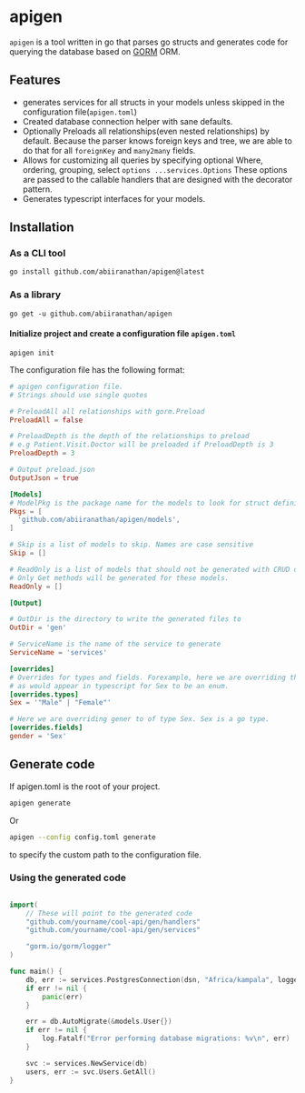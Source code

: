 # apigen

`apigen` is a tool written in go that parses go structs and generates code for querying the database based on [GORM](https://gorm.io) ORM.

## Features

- generates services for all structs in your models unless skipped in the configuration file(`apigen.toml`)
- Created database connection helper with sane defaults.
- Optionally Preloads all relationships(even nested relationships) by default. Because the parser knows foreign keys and tree, we are able to do that for all `foreignKey` and `many2many` fields.
- Allows for customizing all queries by specifying optional Where, ordering, grouping, select `options ...services.Options` These options are passed to the callable handlers that are designed with the decorator pattern.
- Generates typescript interfaces for your models.

## Installation

### As a CLI tool

```console
go install github.com/abiiranathan/apigen@latest
```

### As a library

```console
go get -u github.com/abiiranathan/apigen
```

#### Initialize project and create a configuration file `apigen.toml`

```console
apigen init
```

The configuration file has the following format:

```toml
# apigen configuration file.
# Strings should use single quotes

# PreloadAll all relationships with gorm.Preload
PreloadAll = false

# PreloadDepth is the depth of the relationships to preload
# e.g Patient.Visit.Doctor will be preloaded if PreloadDepth is 3
PreloadDepth = 3

# Output preload.json
OutputJson = true

[Models]
# ModelPkg is the package name for the models to look for struct definitions
Pkgs = [
  'github.com/abiiranathan/apigen/models',
]

# Skip is a list of models to skip. Names are case sensitive
Skip = []

# ReadOnly is a list of models that should not be generated with CRUD operations
# Only Get methods will be generated for these models.
ReadOnly = []

[Output]

# OutDir is the directory to write the generated files to
OutDir = 'gen'

# ServiceName is the name of the service to generate
ServiceName = 'services'

[overrides]
# Overrides for types and fields. Forexample, here we are overriding the type
# as would appear in typescript for Sex to be an enum.
[overrides.types]
Sex = '"Male" | "Female"'

# Here we are overriding gener to of type Sex. Sex is a go type.
[overrides.fields]
gender = 'Sex'
```

## Generate code

If apigen.toml is the root of your project.

```bash
apigen generate
```

Or

```bash
apigen --config config.toml generate
```

to specify the custom path to the configuration file.

### Using the generated code

```go

import(
    // These will point to the generated code
    "github.com/yourname/cool-api/gen/handlers"
	"github.com/yourname/cool-api/gen/services"

	"gorm.io/gorm/logger"
)

func main() {
	db, err := services.PostgresConnection(dsn, "Africa/kampala", logger.Silent, os.Stdout)
	if err != nil {
		panic(err)
	}

	err = db.AutoMigrate(&models.User{})
	if err != nil {
		log.Fatalf("Error performing database migrations: %v\n", err)
	}

	svc := services.NewService(db)
    users, err := svc.Users.GetAll()
}
```
